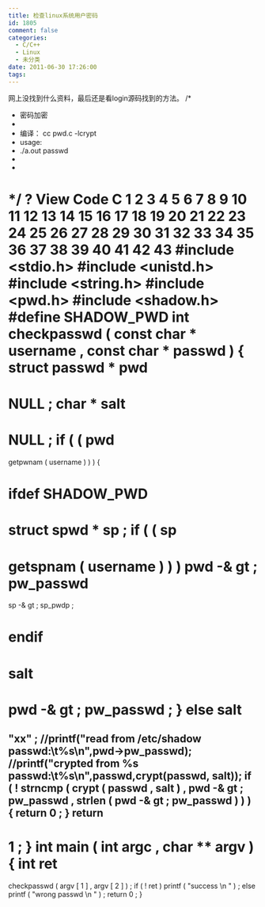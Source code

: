```yaml
---
title: 检查linux系统用户密码
id: 1805
comment: false
categories:
  - C/C++
  - Linux
  - 未分类
date: 2011-06-30 17:26:00
tags:
---
```


网上没找到什么资料，最后还是看login源码找到的方法。
/*
* 密码加密
*
* 编译： cc pwd.c -lcrypt
* usage:
* ./a.out passwd
*
*
*/
?
View Code
C
1
2
3
4
5
6
7
8
9
10
11
12
13
14
15
16
17
18
19
20
21
22
23
24
25
26
27
28
29
30
31
32
33
34
35
36
37
38
39
40
41
42
43
#include <stdio.h>
#include <unistd.h>
#include <string.h>
#include <pwd.h>
#include <shadow.h>
#define SHADOW_PWD
int
checkpasswd
(
const
char
*
username
,
const
char
*
passwd
)
{
struct
passwd
*
pwd
=
NULL
;
char
*
salt
=
NULL
;
if
(
(
pwd
=
getpwnam
(
username
)
)
)
{
# ifdef SHADOW_PWD
struct
spwd
*
sp
;
if
(
(
sp
=
getspnam
(
username
)
)
)
pwd
-&
gt
;
pw_passwd
=
sp
-&
gt
;
sp_pwdp
;
# endif
salt
=
pwd
-&
gt
;
pw_passwd
;
}
else
salt
=
"xx"
;
//printf("read from /etc/shadow passwd:\t%s\n",pwd-&gt;pw_passwd);
//printf("crypted from %s passwd:\t%s\n",passwd,crypt(passwd, salt));
if
(
!
strncmp
(
crypt
(
passwd
,
salt
)
,
pwd
-&
gt
;
pw_passwd
,
strlen
(
pwd
-&
gt
;
pw_passwd
)
)
)
{
return
0
;
}
return
-
1
;
}
int
main
(
int
argc
,
char
**
argv
)
{
int
ret
=
checkpasswd
(
argv
[
1
]
,
argv
[
2
]
)
;
if
(
!
ret
)
printf
(
"success
\n
"
)
;
else
printf
(
"wrong passwd
\n
"
)
;
return
0
;
}